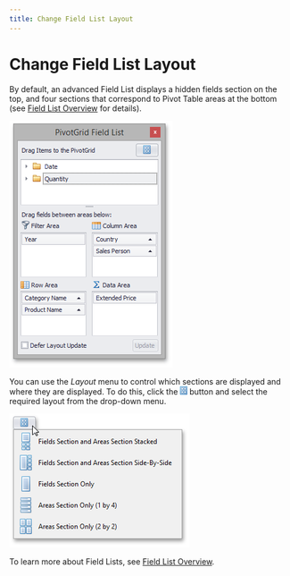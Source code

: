 ```yaml
---
title: Change Field List Layout
---
```

# Change Field List Layout
By default, an advanced Field List displays a hidden fields section on the top, and four sections that correspond to Pivot Table areas at the bottom (see [Field List Overview](../../../../interface-elements-for-desktop/articles/pivot-table/field-list-overview.md) for details).

![EU_XtraPivotGrid_FieldListExcel](../../../images/Img13517.png)

You can use the _Layout_ menu to control which sections are displayed and where they are displayed. To do this, click the ![EU_XtraPivotGrid_LayoutButton](../../../images/Img13531.png) button and select the required layout from the drop-down menu.

![EU_XtraPivotGrid_FieldListLayout](../../../images/Img13529.png)

To learn more about Field Lists, see [Field List Overview](../../../../interface-elements-for-desktop/articles/pivot-table/field-list-overview.md).